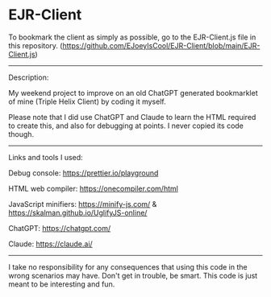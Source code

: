 # EJR-Client

To bookmark the client as simply as possible, go to the EJR-Client.js file in this repository. (https://github.com/EJoeyIsCool/EJR-Client/blob/main/EJR-Client.js)

---

Description:

My weekend project to improve on an old ChatGPT generated bookmarklet of mine (Triple Helix Client) by coding it myself.

Please note that I did use ChatGPT and Claude to learn the HTML required to create this, and also for debugging at points. I never copied its code though.

---

Links and tools I used:

Debug console: https://prettier.io/playground

HTML web compiler: https://onecompiler.com/html

JavaScript minifiers: https://minify-js.com/ & https://skalman.github.io/UglifyJS-online/

ChatGPT: https://chatgpt.com/

Claude: https://claude.ai/

---

I take no responsibility for any consequences that using this code in the wrong scenarios may have. Don't get in trouble, be smart. This code is just meant to be interesting and fun.
